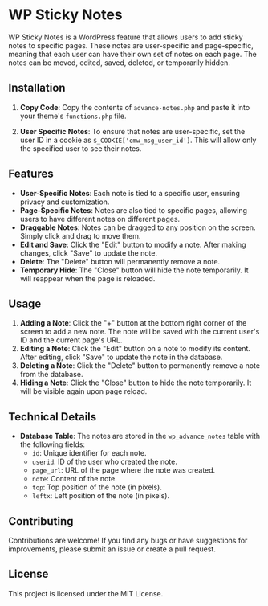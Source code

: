 # WP Sticky Notes

WP Sticky Notes is a WordPress feature that allows users to add sticky notes to specific pages. These notes are user-specific and page-specific, meaning that each user can have their own set of notes on each page. The notes can be moved, edited, saved, deleted, or temporarily hidden.

## Installation

1. **Copy Code**: Copy the contents of `advance-notes.php` and paste it into your theme's `functions.php` file.

2. **User Specific Notes**: To ensure that notes are user-specific, set the user ID in a cookie as `$_COOKIE['cmw_msg_user_id']`. This will allow only the specified user to see their notes.

## Features

- **User-Specific Notes**: Each note is tied to a specific user, ensuring privacy and customization.
- **Page-Specific Notes**: Notes are also tied to specific pages, allowing users to have different notes on different pages.
- **Draggable Notes**: Notes can be dragged to any position on the screen. Simply click and drag to move them.
- **Edit and Save**: Click the "Edit" button to modify a note. After making changes, click "Save" to update the note.
- **Delete**: The "Delete" button will permanently remove a note.
- **Temporary Hide**: The "Close" button will hide the note temporarily. It will reappear when the page is reloaded.

## Usage

1. **Adding a Note**: Click the "+" button at the bottom right corner of the screen to add a new note. The note will be saved with the current user's ID and the current page's URL.
2. **Editing a Note**: Click the "Edit" button on a note to modify its content. After editing, click "Save" to update the note in the database.
3. **Deleting a Note**: Click the "Delete" button to permanently remove a note from the database.
4. **Hiding a Note**: Click the "Close" button to hide the note temporarily. It will be visible again upon page reload.

## Technical Details

- **Database Table**: The notes are stored in the `wp_advance_notes` table with the following fields:
  - `id`: Unique identifier for each note.
  - `userid`: ID of the user who created the note.
  - `page_url`: URL of the page where the note was created.
  - `note`: Content of the note.
  - `top`: Top position of the note (in pixels).
  - `leftx`: Left position of the note (in pixels).

## Contributing

Contributions are welcome! If you find any bugs or have suggestions for improvements, please submit an issue or create a pull request.

## License

This project is licensed under the MIT License.
